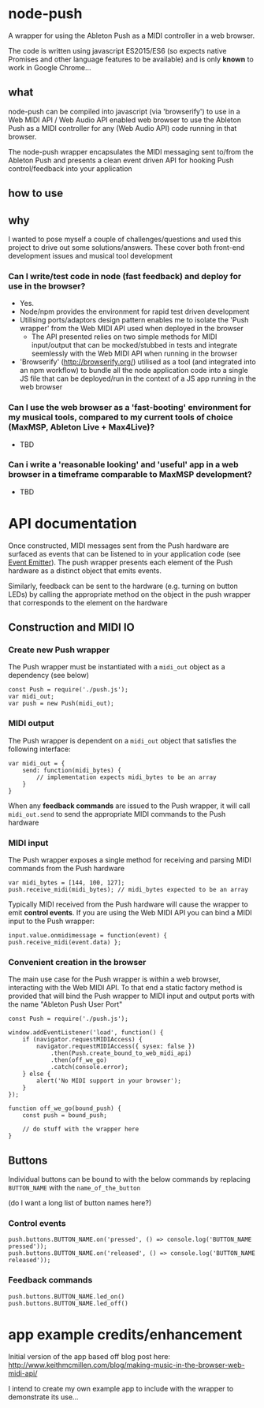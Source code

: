 # node-push
A wrapper for using the Ableton Push as a MIDI controller in a web browser.

The code is written using javascript ES2015/ES6 (so expects native Promises and other language features to be available) and is only **known** to work in Google Chrome...

## what

node-push can be compiled into javascript (via 'browserify') to use in a Web MIDI API / Web Audio API enabled web browser to use the Ableton Push as a MIDI controller for any (Web Audio API) code running in that browser.

The node-push wrapper encapsulates the MIDI messaging sent to/from the Ableton Push and presents a clean event driven API for hooking Push control/feedback into your application

## how to use

## why

I wanted to pose myself a couple of challenges/questions and used this project to drive out some solutions/answers. These cover both front-end development issues and musical tool development

### Can I write/test code in node (fast feedback) and deploy for use in the browser?
- Yes.
- Node/npm provides the environment for rapid test driven development
- Utilising ports/adaptors design pattern enables me to isolate the 'Push wrapper' from the Web MIDI API used when deployed in the browser
  - The API presented relies on two simple methods for MIDI input/output that can be mocked/stubbed in tests and integrate seemlessly with the Web MIDI API when running in the browser
- 'Browserify' (http://browserify.org/) utilised as a tool (and integrated into an npm workflow) to bundle all the node application code into a single JS file that can be deployed/run in the context of a JS app running in the web browser

### Can I use the web browser as a 'fast-booting' environment for my musical tools, compared to my current tools of choice (MaxMSP, Ableton Live + Max4Live)?
- TBD

### Can i write a 'reasonable looking' and 'useful' app in a web browser in a timeframe comparable to MaxMSP development?
- TBD

# API documentation

Once constructed, MIDI messages sent from the Push hardware are surfaced as events that can be listened to in your application code (see [Event Emitter](https://nodejs.org/api/events.html)). The push wrapper presents each element of the Push hardware as a distinct object that emits events.

Similarly, feedback can be sent to the hardware (e.g. turning on button LEDs) by calling the appropriate method on the object in the push wrapper that corresponds to the element on the hardware

## Construction and MIDI IO

### Create new Push wrapper

The Push wrapper must be instantiated with a `midi_out` object as a dependency (see below)

```
const Push = require('./push.js');
var midi_out; 
var push = new Push(midi_out);
```

### MIDI output

The Push wrapper is dependent on a `midi_out` object that satisfies the following interface:

```
var midi_out = {
    send: function(midi_bytes) {
        // implementation expects midi_bytes to be an array
    }
}
```

When any **feedback commands** are issued to the Push wrapper, it will call `midi_out.send` to send the appropriate MIDI commands to the Push hardware

### MIDI input

The Push wrapper exposes a single method for receiving and parsing MIDI commands from the Push hardware
```
var midi_bytes = [144, 100, 127];
push.receive_midi(midi_bytes); // midi_bytes expected to be an array
```

Typically MIDI received from the Push hardware will cause the wrapper to emit **control events**. If you are using the Web MIDI API you can bind a MIDI input to the Push wrapper:
```
input.value.onmidimessage = function(event) { push.receive_midi(event.data) };
```

### Convenient creation in the browser

The main use case for the Push wrapper is within a web browser, interacting with the Web MIDI API. To that end a static factory method is provided that will bind the Push wrapper to MIDI input and output ports with the name "Ableton Push User Port"
```
const Push = require('./push.js');

window.addEventListener('load', function() {
    if (navigator.requestMIDIAccess) {
        navigator.requestMIDIAccess({ sysex: false })
            .then(Push.create_bound_to_web_midi_api)
            .then(off_we_go)
            .catch(console.error);
    } else {
        alert('No MIDI support in your browser');
    }
});

function off_we_go(bound_push) {
    const push = bound_push;
    
    // do stuff with the wrapper here
}
```

## Buttons

Individual buttons can be bound to with the below commands by replacing `BUTTON_NAME` with the `name_of_the_button`

(do I want a long list of button names here?)

### Control events
```
push.buttons.BUTTON_NAME.on('pressed', () => console.log('BUTTON_NAME pressed'));
push.buttons.BUTTON_NAME.on('released', () => console.log('BUTTON_NAME released'));
```


### Feedback commands
```
push.buttons.BUTTON_NAME.led_on()
push.buttons.BUTTON_NAME.led_off()
```


# app example credits/enhancement

Initial version of the app based off blog post here: http://www.keithmcmillen.com/blog/making-music-in-the-browser-web-midi-api/

I intend to create my own example app to include with the wrapper to demonstrate its use...